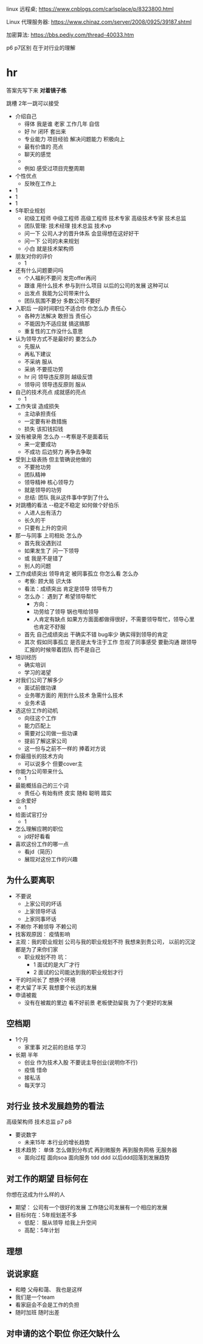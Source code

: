 linux 远程桌; https://www.cnblogs.com/carlsplace/p/8323800.html

Linux 代理服务器: https://www.chinaz.com/server/2008/0925/39187.shtml

加密算法: https://bbs.pediy.com/thread-40033.htm



p6 p7区别 在于对行业的理解

# hr

 答案先写下来 **对着镜子练**

跳槽 2年一跳可以接受

- 介绍自己
  - 得体 我是谁 老家 工作几年 自信
  - 好 hr 闭环 套出来
  - 专业能力 项目经验 解决问题能力 积极向上
  - 最有价值的 亮点
  - 聊天的感觉
  -  
  - 例如 感受过项目完整周期
- 个性优点
  - 反映在工作上
- 1
- 1
- 1
- 5年职业规划
  - 初级工程师 中级工程师 高级工程师 技术专家 高级技术专家 技术总监
  - 团队管理:  技术经理 技术总监 技术vp
  - 问一下 公司人才的晋升体系 会显得想在这好好干
  - 问一下 公司的未来规划
  - 小白 就是技术架构师
- 朋友对你的评价
  - 1
- 还有什么问题要问吗
  - 个人福利不要问 发完offer再问
  - 跟谁 用什么技术 参与到什么项目 以后的公司的发展 这种可以
  - 出发点 我能为公司带来什么
  - 团队氛围不要分 多数公司不要好 
- 入职后 一段时间职位不适合你 你怎么办  责任心
  - 各种方法解决 敢担当 责任心
  - 不能因为不适应就 搞这搞那
  - 重复性的工作没什么意思
- 认为领导方式不是最好的 要怎么办
  - 先服从
  - 再私下建议
  - 不采纳 服从
  - 采纳 不要揽功劳
  - hr 问 领导违反原则 越级反馈
  - 领导问 领导违反原则 服从
- 自己的技术亮点 成就感的亮点
  - 1
- 工作失误 造成损失
  - 主动承担责任
  - 一定要有补救措施
  - 损失 该扣钱扣钱
- 没有被录用 怎么办    --考察是不是面着玩
  - 来一定要成功
  - 不成功 后边努力 再争去争取
- 受到上级表扬 但主管确说他做的
  - 不要抢功劳
  - 团队精神 
  - 领导精神 核心领导力
  - 就是领导的功劳
  - 总结: 团队 我从这件事中学到了什么
- 对跳槽的看法  --稳定不稳定 如何做个好伯乐
  - 人进人出有活力
  - 长久的干
  - 只要有上升的空间 
- 那一与同事 上司相处 怎么办
  - 首先我没遇到过
  - 如果发生了 问一下领导
  - 或 我是不是错了
  - 别人的问题
- 工作成绩突出 领导肯定 被同事孤立 你怎么看 怎么办   
  - 考察: 顾大局 识大体 
  - 看法：成绩突出 肯定是领导 领导有力
  - 怎么办： 遇到了 希望领导帮忙
    - 方向： 
    - 功劳给了领导 锅也甩给领导
    - 人肯定有缺点 如果方方面面都做得很好，不需要领导帮忙，领导心里也肯定不舒服
  - 首先 自己成绩突出 干确实不错 bug率少 确实得到领导的肯定
  - 其次 假如同事孤立 是否是太专注于工作 忽视了同事感受 要勤沟通 跟领导汇报的时候带着团队 而不是自己
- 培训经历
  - 确实培训
  - 学习的渴望
- 对我们公司了解多少
  - 面试前做功课
  - 业务哪方面的 用到什么技术 急需什么技术
  - 业务术语
- 选这份工作的动机
  - 向往这个工作
  - 能力匹配上
  - 需要对公司做一些功课
  - 提前了解这家公司
  - 这一份与之前不一样的 捧着对方说
- 你最擅长的技术方向
  - 可以说多个 但要cover主
- 你能为公司带来什么
  - 1
- 最能概括自己的三个词
  - 责任心 有始有终 皮实 随和 聪明 踏实
- 业余爱好
  - 1
- 给面试官打分
  - 1
- 怎么理解应聘的职位
  - jd好好看看
- 喜欢这份工作的哪一点
  - 看jd（简历）
  - 展现对这份工作的兴趣

## 为什么要离职

- 不要说
  - 上家公司的坏话
  - 上家领导坏话
  - 上家同事坏话
- 不赖你 不赖领导 不赖公司
- 找客观原因： 疫情影响
- 主观：我的职业规划 公司与我的职业规划不符 我想来到贵公司， 以前的沉淀都是为了来你们家
  - 职业规划不符 坑：
    - 1 面试的是大厂才行
    - 2 面试的公司能达到我的职业规划才行
- 干的时间长了 想换个环境
- 老大留了半天 我想要个长远的发展
- 申请被裁
  - 没有在被裁的里边 看不好前景 老板使劲留我 为了个更好的发展

## 空档期

- 1个月
  - 家里事 对之前的总结 学习
- 长期 半年
  - 创业 作为技术入股 不要说主导创业(说明你不行)
  - 疫情 惜命
  - 接私活
  - 每天学习

## 对行业 技术发展趋势的看法

高级架构师 技术总监 p7 p8

- 要说数字
  - 未来15年 本行业的增长趋势
- 技术趋势： 单体  怎么做到分布式  再到微服务  再到服务网格   无服务器 
  - 面向过程  面向soa  面向服务  tdd ddd  以后ddd回落到发展趋势

## 对工作的期望 目标何在

你想在这成为什么样的人

- 期望： 公司有一个很好的发展 工作随公司发展有一个相应的发展
- 目标何在：5年规划差不多
  - 低配： 服从领导 给我上升空间
  - 高配：5年计划

## 理想

## 说说家庭

- 和睦 父母和蔼、 我也是这样 
- 我们是一个team
- 看家庭会不会是工作的负担
- 随时加班 随时出差

## 对申请的这个职位 你还欠缺什么



